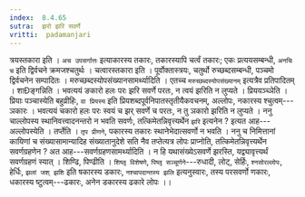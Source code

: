 ```yaml
---
index:  8.4.65
sutra:  झरो झरि सवर्णे
vritti:  padamanjari
---
```


त्रयस्तकारा इति । `अच उपसर्गात्तः` इत्याकारस्य तकारः, तकारस्यापि चर्त्वं तकारः; एकः प्रत्ययसम्बन्धी, `अनचि च` इति द्विर्वचने क्रमजश्चतुर्थः । चत्वारस्तकारा इति । पूर्वोक्तास्त्रयः, चतुर्थो रुच्छब्दसम्बन्धी, पञ्चमो द्विर्वचनेन सम्पादितः । मरुच्छब्दस्योपसंख्यानसामर्थ्यादिति । एतच्च `मरुच्छब्दस्योपसंख्यानम्` इत्यत्रैव प्रतिपादितम् ।
शाÐङ्गन्निति । भवत्ययं ङकारो हलः परः झरि सवर्णे परतः, न त्वयं झरिति न लुप्यते । प्रिययञ्च्ञेति । प्रियाः पञ्चास्येति बहुव्रीहिः, `वा प्रियस्य` इति प्रियशब्दपूर्वनिपातस्तृतीयैकवचनम्, अल्लोपः, नकारस्य श्चुत्वम्---ञकारः । भवत्ययं चकारो हलः परः स्वयं च झर् सवर्णे च परतः, न तु ञकारो झरिति न लुप्यते । ननु चाल्लोपस्य स्थानिवत्त्वादनन्तरो न भवति सवर्णः, तत्किमेतन्निवृत्त्यर्थेन `झरि` इत्यनेन ? इत्यत आह---अल्लोपस्येति ।
तर्प्तेति । `तृप प्रीणने`, पकारस्य तकारः स्थानेभेदात्सवर्णो न भवति । ननु च निमित्तानां कायिणां च संख्यासामान्यादिह संख्यातानुदेशे सति नैव तप्तेत्यत्र लोपः प्राप्नोति, तत्किमेतन्निवृत्त्यर्थेन सवर्णग्रहणेन ? अत आह---सवर्णग्रहणसामर्थ्यादिति । न हि यथासंख्येऽसवर्णे झरस्ति, यद्व्यावृत्त्यर्थं सवर्णग्रहणं स्यात् । शिण्ढि, पिण्ढीति । `शिष्लृ विशेषणे`, `पिष्लृ सञ्चूर्णने`---रुधादी, लोट्, सेर्हिः, `श्नसोरल्लोपः`, हेर्धिः, `झलां जश् झशि` इति षकारस्य डकारः, `नश्चापदान्तस्य झलि` इत्यनुस्वारः, तस्य परसवर्णो णकारः, धकारस्य ष्टुत्वम्---ढकारः, अनेन डकारस्य ढकारे लोपः ।।

